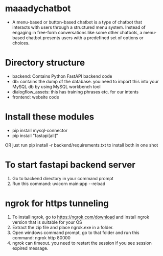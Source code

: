 # maaadychatbot
- A menu-based or button-based chatbot is a type of chatbot that interacts with users through a structured menu system. Instead of engaging in free-form conversations like some other chatbots, a menu-based chatbot presents users with a predefined set of options or choices.

# Directory structure
- backend: Contains Python FastAPI backend code
- db: contains the dump of the database. you need to import this into your MySQL db by using MySQL workbench tool
- dialogflow_assets: this has training phrases etc. for our intents
- frontend: website code

Install these modules
======================

- pip install mysql-connector
- pip install "fastapi[all]"

OR just run pip install -r backend/requirements.txt to install both in one shot

To start fastapi backend server
================================
1. Go to backend directory in your command prompt
2. Run this command: uvicorn main:app --reload


ngrok for https tunneling
================================
1. To install ngrok, go to https://ngrok.com/download and install ngrok version that is suitable for your OS
2. Extract the zip file and place ngrok.exe in a folder.
3. Open windows command prompt, go to that folder and run this command: ngrok http 80000
4. ngrok can timeout. you need to restart the session if you see session expired message.
